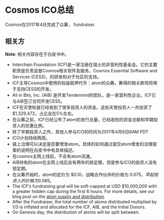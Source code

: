 # Cosmos ICO总结 

Cosmos在2017年4月完成了众筹， fundraiser.

## 相关方

**Note**: 相关内容存在于白皮书中。

* Interchain Foundation (ICF)是一家注册在瑞士的非营利性基金会。它的主要职责是负责监督Cosmos相关软件及服务，Cosmos Essential Software and Services (CESS)，的研发和对于社区的支持。
* ICF主导Cosmos中使用的权益抵押代币：atom的众筹。筹得的相关款项将用于支持CESS的开发。
* All in Bits, Inc. (AIB) 是开发Tendermint的团队，是一家营利性企业。ICF已与AIB签订合同开发CESS。
* ICF在天使轮就已经收到了很多投资人的资金。这些天使投资人一共投资了$1,329,472，占比会在5%左右。
* 在众筹之前，ICF已经公布了atom的发行总量，已经收到的资金总额和早期投资人的优惠比例。 
* 除了早期投资人之外，其他人参与ICO的时间为2017年4月6日6AM PDT
* ICO计划持续两周。
* 链上治理可以决定是否要增发atom。具体的如何通过提交atom增发的治理提案的说明在白皮书中有具体描述。
* 在cosmos主网上线前，不会有atom流通。
* AIB持有的atom在主网上线后会有两年的锁定期，但是参与ICO的投资人没有锁定期。
* 在众筹开始时，atom的定价为 $0.10，战略合作伙伴的价格为 $0.075，早起投资人的价格为$0.085。
* The ICF’s fundraising goal will be soft-capped at USD $10,000,000 with a greater hidden cap during the first 6 hours. For more details, see our blog post on the [atom supply and distribution](https://blog.cosmos.network/atom-supply-and-distribution-b4dd3404ff26).
* After the Fundraiser, the total number of atoms distributed multiplied by 1/3 is inflated and allocated for the ICF, AIB, and the Initial Donors.
* On Genesis day, the distribution of atoms will be split between: